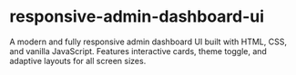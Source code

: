 # responsive-admin-dashboard-ui
A modern and fully responsive admin dashboard UI built with HTML, CSS, and vanilla JavaScript. Features interactive cards, theme toggle, and adaptive layouts for all screen sizes.
